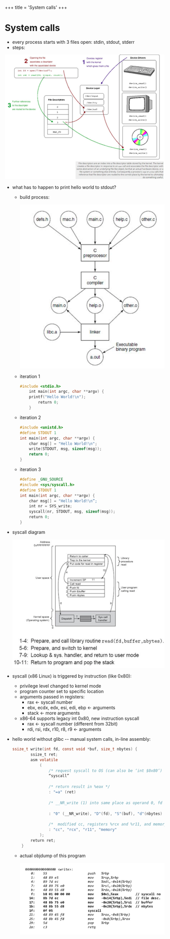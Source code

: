 +++
title = 'System calls'
+++
# System calls

- every process starts with 3 files open: stdin, stdout, stderr
- steps:

![](3008f702882cb6bfcab5abd16d53719a.png)

- what has to happen to print hello world to stdout?
    - build process:

        ![](5b26d2fb6045ae318661888ee0febe89.png)

    - iteration 1

        ```c
        #include <stdio.h>
            int main(int argc, char **argv) {
            printf("Hello World!\n");
                return 0;
            }
        ```

    - iteration 2

        ```c
        #include <unistd.h>
        #define STDOUT 1
        int main(int argc, char **argv) {
            char msg[] = "Hello World!\n";
            write(STDOUT, msg, sizeof(msg));
            return 0;
        }
        ```

    - iteration 3
        ```c
        #define _GNU_SOURCE
        #include <sys/syscall.h>
        #define STDOUT 1
        int main(int argc, char **argv) {
            char msg[] = "Hello World!\n”;
            int nr = SYS_write;
            syscall(nr, STDOUT, msg, sizeof(msg));
            return 0;
        }
        ```
- syscall diagram

    ![](7398350cc1064e43b0aa996f2fa2b199.png)

- syscall (x86 Linux) is triggered by instruction (like 0x80):
    - privilege level changed to kernel mode
    - program counter set to specific location
    - arguments passed in registers:
        - rax <- syscall number
        - ebx, ecdx, edx, esi, edi, ebp <- arguments
        - stack <- more arguments
    - x86-64 supports legacy int 0x80, new instruction syscall
        - rax <- syscall number (different from 32bit)
        - rdi, rsi, rdx, r10, r8, r9 <- arguments
- hello world without glibc -- manual system calls, in-line assembly:

    ```c
    ssize_t write(int fd, const void *buf, size_t nbytes) {
            ssize_t ret;
            asm volatile
                (
                    /* request syscall to OS (can also be ‘int $0x80’) */
                    “syscall”

                    /* return result in %eax */
                    : "=a" (ret)

                    /* __NR_write (1) into same place as operand 0, fd into %rdi, buffer into %rsi, length into %rdx */

                    : "0" (__NR_write), "D"(fd), "S"(buf), "d"(nbytes)

                    /*  modified cc, registers %rcx and %r11, and memory */
                    : "cc", "rcx", "r11", "memory"
                );
            return ret;
        }
    ```
    - actual objdump of this program

        ![](d9c7a810130c9f8fd2152d4c2c1e48b5.png)
